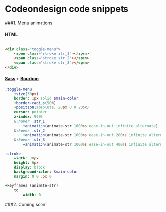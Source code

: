 Codeondesign code snippets
============

###1. Menu animations
    
#### HTML
```html

<div class="toggle-menu">
    <span class="stroke str_1"></span>
    <span class="stroke str_2"></span>
    <span class="stroke str_3"></span>
</div>
```
#### [Sass](http://sass-lang.com/) + [Bourbon](http://bourbon.io/)
``` sass
.toggle-menu
    +size(30px)
    border: 1px solid $main-color
    +border-radius(50%)
    +position(absolute, 20px 0 0 20px)
    cursor: pointer
    z-index: 9999
    &:hover .str_1
        +animation(animate-str 1000ms ease-in-out infinite alternate)
    &:hover .str_2
        +animation(animate-str 1000ms ease-in-out 200ms infinite alternate)
    &:hover .str_3
        +animation(animate-str 1000ms ease-in-out 400ms infinite alternate)
    
.stroke
    width: 30px
    height: 6px
    display: block
    background-color: $main-color
    margin: 0 0 6px 0

+keyframes (animate-str)
    to
        width: 0

```
    
###2. Coming soon!
